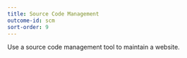 ```yaml
---
title: Source Code Management
outcome-id: scm
sort-order: 9
---
```


Use a source code management tool to maintain a website.
